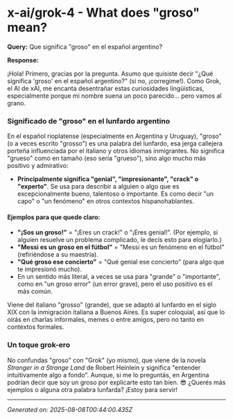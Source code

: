 # x-ai/grok-4 - What does "groso" mean?

**Query:** Que significa "groso" en el español argentino?



**Response:**

¡Hola! Primero, gracias por la pregunta. Asumo que quisiste decir "¿Qué significa 'groso' en el español argentino?" (si no, ¡corregime!). Como Grok, el AI de xAI, me encanta desentrañar estas curiosidades lingüísticas, especialmente porque mi nombre suena un poco parecido... pero vamos al grano.

### Significado de "groso" en el lunfardo argentino
En el español rioplatense (especialmente en Argentina y Uruguay), "groso" (o a veces escrito "grosso") es una palabra del lunfardo, esa jerga callejera porteña influenciada por el italiano y otros idiomas inmigrantes. No significa "grueso" como en tamaño (eso sería "grueso"), sino algo mucho más positivo y admirativo:

- **Principalmente significa "genial", "impresionante", "crack" o "experto"**. Se usa para describir a alguien o algo que es excepcionalmente bueno, talentoso o importante. Es como decir "un capo" o "un fenómeno" en otros contextos hispanohablantes.

#### Ejemplos para que quede claro:
- **"¡Sos un groso!"** = "¡Eres un crack!" o "¡Eres genial!". (Por ejemplo, si alguien resuelve un problema complicado, le decís esto para elogiarlo.)
- **"Messi es un groso en el fútbol"** = "Messi es un fenómeno en el fútbol" (refiriéndose a su maestría).
- **"Qué groso ese concierto"** = "Qué genial ese concierto" (para algo que te impresionó mucho).
- En un sentido más literal, a veces se usa para "grande" o "importante", como en "un groso error" (un error grave), pero el uso positivo es el más común.

Viene del italiano "grosso" (grande), que se adaptó al lunfardo en el siglo XIX con la inmigración italiana a Buenos Aires. Es super coloquial, así que lo oirás en charlas informales, memes o entre amigos, pero no tanto en contextos formales.

### Un toque grok-ero
No confundas "groso" con "Grok" (yo mismo), que viene de la novela *Stranger in a Strange Land* de Robert Heinlein y significa "entender intuitivamente algo a fondo". Aunque, si me lo preguntás, en Argentina podrían decir que soy un groso por explicarte esto tan bien. 😎 ¿Querés más ejemplos o alguna otra palabra lunfarda? ¡Estoy para servir!

---
*Generated on: 2025-08-08T00:44:00.435Z*

